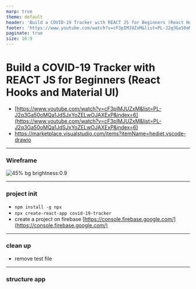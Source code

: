 ```yaml
---
marp: true
theme: default
header: 'Build a COVID-19 Tracker with REACT JS for Beginners (React Hooks and Material UI)'
footer: 'https://www.youtube.com/watch?v=cF3pIMJUZxM&list=PL-J2q3Ga50oMQa1JdSJxYoZELwOJAXExP&index=6'
paginate: true
size: 16:9
---
```


# Build a COVID-19 Tracker with REACT JS for Beginners (React Hooks and Material UI)

- [https://www.youtube.com/watch?v=cF3pIMJUZxM&list=PL-J2q3Ga50oMQa1JdSJxYoZELwOJAXExP&index=6](https://www.youtube.com/watch?v=cF3pIMJUZxM&list=PL-J2q3Ga50oMQa1JdSJxYoZELwOJAXExP&index=6)
- https://marketplace.visualstudio.com/items?itemName=hediet.vscode-drawio

---

### Wireframe

![45% bg brightness:0.9](wireframe.svg)

---

### project init

- `npm install -g npx`
- `npx create-react-app covid-19-tracker`
- create a project on firebase [https://console.firebase.google.com/](https://console.firebase.google.com/)

---

### clean up

- remove test file

---

### structure app
